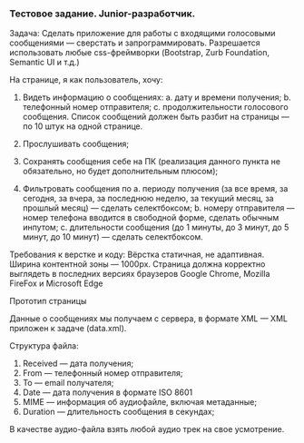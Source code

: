 ### Тестовое задание. Junior-разработчик.


Задача:
Сделать приложение для работы с входящими голосовыми сообщениями — сверстать и запрограммировать.
Разрешается использовать любые css-фреймворки (Bootstrap, Zurb Foundation, Semantic UI и т.д.)

На странице, я как пользователь, хочу:

1. Видеть информацию о сообщениях:
a. дату и времени получения;
b. телефонный номер отправителя;
c. продолжительности голосового сообщения.
Список сообщений должен быть разбит на страницы — по 10 штук на одной странице.

2. Прослушивать сообщения;

3. Сохранять сообщения себе на ПК (реализация данного пункта не обязательно, но будет дополнительным плюсом);

4. Фильтровать сообщения по
a. периоду получения (за все время, за сегодня, за вчера, за последнюю неделю, за текущий месяц, за прошлый месяц) — сделать селектбоксом;
b. номеру отправителя — номер телефона вводится в свободной форме, сделать обычным инпутом;
c. длительности сообщения (до 1 минуты, до 3 минут, до 5 минут, до 10 минут) — сделать селектбоксом.


Требования к верстке и коду:
Вёрстка статичная, не адаптивная. Ширина контентной зоны — 1000px. Страница должна корректно выглядеть в последних версиях браузеров Google Chrome, Mozilla FireFox и Microsoft Edge

Прототип страницы
 
Данные о сообщениях мы получаем с сервера, в формате XML — XML приложен к задаче (data.xml).

Структура файла:
1. Received — дата получения;
2. From — телефонный номер отправителя;
3. To — email получателя;
4. Date — дата получения в формате ISO 8601
5. MIME — информация об аудиофайле, включая метаданные;
6. Duration — длительность сообщения в секундах;

В качестве аудио-файла взять любой аудио трек на свое усмотрение.
